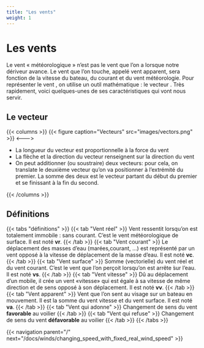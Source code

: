 ```yaml
---
title: "Les vents"
weight: 1
---
```


# Les vents

Le vent « météorologique » n’est pas le vent que l’on a lorsque notre dériveur avance. Le vent que l’on touche, appelé vent apparent, sera fonction de la vitesse du bateau, du courant et du vent météorologie.
Pour représenter le vent , on utilise un outil mathématique : le vecteur . Très rapidement, voici quelques-unes de ses caractéristiques qui vont nous servir.

## Le vecteur

{{< columns >}}
{{< figure caption="Vecteurs" src="images/vectors.png" >}}
<--->

- La longueur du vecteur est proportionnelle à la force du vent
- La flèche et la direction du vecteur renseignent sur la direction du vent
- On peut additionner (ou soustraire) deux vecteurs: pour cela, on translate le deuxième vecteur qu’on va positionner à l’extrémité du premier. La somme des deux est le vecteur partant du début du premier et se finissant à la fin du second.

{{< /columns >}}

## Définitions

{{< tabs "définitions" >}}
{{< tab "Vent réel" >}}
Vent ressentit lorsqu’on est totalement immobile : sans courant. C’est le vent météorologique de surface. Il est noté **vr**.
{{< /tab >}}
{{< tab "Vent courant" >}}
Le déplacement des masses d’eau (marées,courant, ...) est représenté par un vent opposé à la vitesse de déplacement de la masse d’eau. Il est noté **vc**.
{{< /tab >}}
{{< tab "Vent surface" >}}
Somme (vectorielle) du vent réel et du vent courant. C’est le vent que l’on perçoit lorsqu’on est arrête ́sur l’eau. Il est noté **vs**.
{{< /tab >}}
{{< tab "Vent vitesse" >}}
Dû au déplacement d’un mobile, il crée un vent «vitesse» qui est égale à sa vitesse de même direction et de sens opposé à son déplacement. Il est noté **vv**.
{{< /tab >}}
{{< tab "Vent apparent" >}}
Vent que l’on sent au visage sur un bateau en mouvement. Il est la somme du vent vitesse et du
vent surface. Il est noté **va**.
{{< /tab >}}
{{< tab "Vent qui adonne" >}}
Changement de sens du vent **favorable** au voilier
{{< /tab >}}
{{< tab "Vent qui refuse" >}}
Changement de sens du vent **défavorable** au voilier
{{< /tab >}}
{{< /tabs >}}

{{< navigation parent="/" next="/docs/winds/changing_speed_with_fixed_real_wind_speed" >}}
